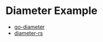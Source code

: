 # Diameter Example

* [go-diameter](./go-diameter/README.md)
* [diameter-rs](./diameter-rs/README.md)